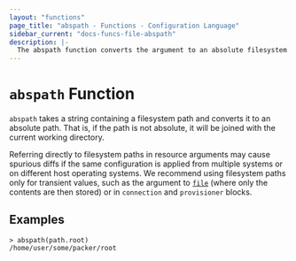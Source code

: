 ```yaml
---
layout: "functions"
page_title: "abspath - Functions - Configuration Language"
sidebar_current: "docs-funcs-file-abspath"
description: |-
  The abspath function converts the argument to an absolute filesystem path.
---
```


# `abspath` Function


`abspath` takes a string containing a filesystem path and converts it
to an absolute path. That is, if the path is not absolute, it will be joined
with the current working directory.

Referring directly to filesystem paths in resource arguments may cause
spurious diffs if the same configuration is applied from multiple systems or on
different host operating systems. We recommend using filesystem paths only
for transient values, such as the argument to [`file`](./file.html) (where
only the contents are then stored) or in `connection` and `provisioner` blocks.

## Examples

```
> abspath(path.root)
/home/user/some/packer/root
```
